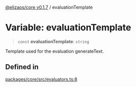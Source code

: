 [@elizaos/core v0.1.7](../index.md) / evaluationTemplate

# Variable: evaluationTemplate

> `const` **evaluationTemplate**: `string`

Template used for the evaluation generateText.

## Defined in

[packages/core/src/evaluators.ts:8](https://github.com/JoeyKhd/eliza/blob/main/packages/core/src/evaluators.ts#L8)
